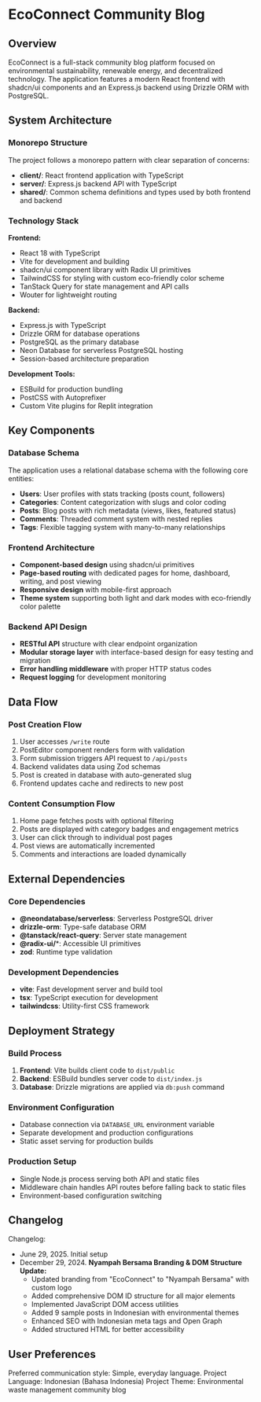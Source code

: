 # EcoConnect Community Blog

## Overview

EcoConnect is a full-stack community blog platform focused on environmental sustainability, renewable energy, and decentralized technology. The application features a modern React frontend with shadcn/ui components and an Express.js backend using Drizzle ORM with PostgreSQL.

## System Architecture

### Monorepo Structure
The project follows a monorepo pattern with clear separation of concerns:

- **client/**: React frontend application with TypeScript
- **server/**: Express.js backend API with TypeScript
- **shared/**: Common schema definitions and types used by both frontend and backend

### Technology Stack

**Frontend:**
- React 18 with TypeScript
- Vite for development and building
- shadcn/ui component library with Radix UI primitives
- TailwindCSS for styling with custom eco-friendly color scheme
- TanStack Query for state management and API calls
- Wouter for lightweight routing

**Backend:**
- Express.js with TypeScript
- Drizzle ORM for database operations
- PostgreSQL as the primary database
- Neon Database for serverless PostgreSQL hosting
- Session-based architecture preparation

**Development Tools:**
- ESBuild for production bundling
- PostCSS with Autoprefixer
- Custom Vite plugins for Replit integration

## Key Components

### Database Schema
The application uses a relational database schema with the following core entities:

- **Users**: User profiles with stats tracking (posts count, followers)
- **Categories**: Content categorization with slugs and color coding
- **Posts**: Blog posts with rich metadata (views, likes, featured status)
- **Comments**: Threaded comment system with nested replies
- **Tags**: Flexible tagging system with many-to-many relationships

### Frontend Architecture
- **Component-based design** using shadcn/ui primitives
- **Page-based routing** with dedicated pages for home, dashboard, writing, and post viewing
- **Responsive design** with mobile-first approach
- **Theme system** supporting both light and dark modes with eco-friendly color palette

### Backend API Design
- **RESTful API** structure with clear endpoint organization
- **Modular storage layer** with interface-based design for easy testing and migration
- **Error handling middleware** with proper HTTP status codes
- **Request logging** for development monitoring

## Data Flow

### Post Creation Flow
1. User accesses `/write` route
2. PostEditor component renders form with validation
3. Form submission triggers API request to `/api/posts`
4. Backend validates data using Zod schemas
5. Post is created in database with auto-generated slug
6. Frontend updates cache and redirects to new post

### Content Consumption Flow
1. Home page fetches posts with optional filtering
2. Posts are displayed with category badges and engagement metrics
3. User can click through to individual post pages
4. Post views are automatically incremented
5. Comments and interactions are loaded dynamically

## External Dependencies

### Core Dependencies
- **@neondatabase/serverless**: Serverless PostgreSQL driver
- **drizzle-orm**: Type-safe database ORM
- **@tanstack/react-query**: Server state management
- **@radix-ui/***: Accessible UI primitives
- **zod**: Runtime type validation

### Development Dependencies
- **vite**: Fast development server and build tool
- **tsx**: TypeScript execution for development
- **tailwindcss**: Utility-first CSS framework

## Deployment Strategy

### Build Process
1. **Frontend**: Vite builds client code to `dist/public`
2. **Backend**: ESBuild bundles server code to `dist/index.js`
3. **Database**: Drizzle migrations are applied via `db:push` command

### Environment Configuration
- Database connection via `DATABASE_URL` environment variable
- Separate development and production configurations
- Static asset serving for production builds

### Production Setup
- Single Node.js process serving both API and static files
- Middleware chain handles API routes before falling back to static files
- Environment-based configuration switching

## Changelog

Changelog:
- June 29, 2025. Initial setup
- December 29, 2024. **Nyampah Bersama Branding & DOM Structure Update:**
  - Updated branding from "EcoConnect" to "Nyampah Bersama" with custom logo
  - Added comprehensive DOM ID structure for all major elements
  - Implemented JavaScript DOM access utilities
  - Added 9 sample posts in Indonesian with environmental themes
  - Enhanced SEO with Indonesian meta tags and Open Graph
  - Added structured HTML for better accessibility

## User Preferences

Preferred communication style: Simple, everyday language.
Project Language: Indonesian (Bahasa Indonesia)
Project Theme: Environmental waste management community blog